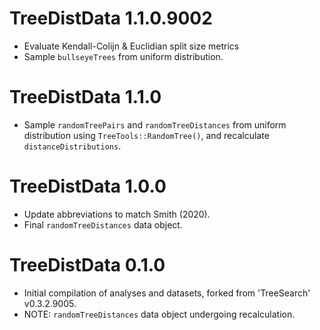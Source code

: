 # TreeDistData 1.1.0.9002

- Evaluate Kendall-Colijn & Euclidian split size metrics
- Sample `bullseyeTrees` from uniform distribution.

# TreeDistData 1.1.0

- Sample `randomTreePairs` and `randomTreeDistances` from uniform distribution
  using `TreeTools::RandomTree()`, and recalculate `distanceDistributions`.

# TreeDistData 1.0.0

- Update abbreviations to match Smith (2020).
- Final `randomTreeDistances` data object.

# TreeDistData 0.1.0

- Initial compilation of analyses and datasets, forked from 'TreeSearch' 
  v0.3.2.9005.
- NOTE: `randomTreeDistances` data object undergoing recalculation.
